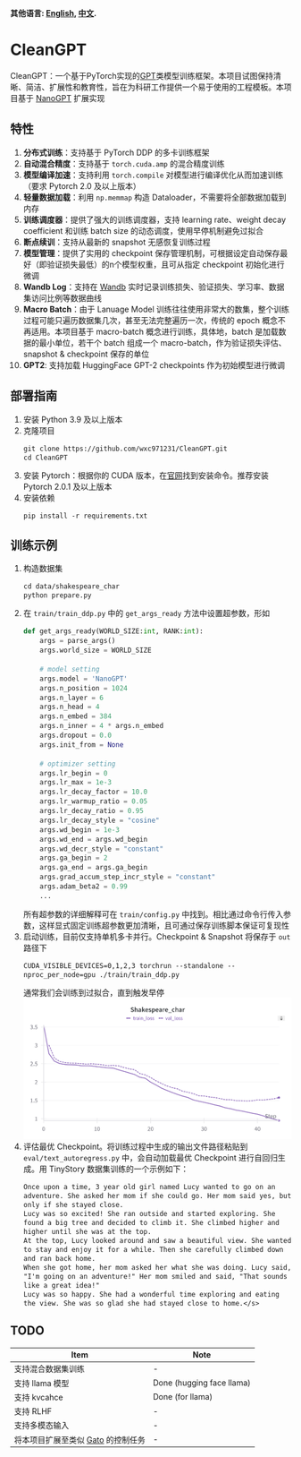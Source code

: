 **其他语言: [English](README.md), [中文](README_zh.md).**

# CleanGPT

CleanGPT：一个基于PyTorch实现的[GPT](https://github.com/openai/gpt-2)类模型训练框架。本项目试图保持清晰、简洁、扩展性和教育性，旨在为科研工作提供一个易于使用的工程模板。本项目基于 [NanoGPT](https://github.com/karpathy/nanoGPT) 扩展实现



## 特性
1. **分布式训练**：支持基于 PyTorch DDP 的多卡训练框架
2. **自动混合精度**：支持基于 `torch.cuda.amp` 的混合精度训练
3. **模型编译加速**：支持利用 `torch.compile` 对模型进行编译优化从而加速训练（要求 Pytorch 2.0 及以上版本）
4. **轻量数据加载**：利用 `np.memmap` 构造 Dataloader，不需要将全部数据加载到内存
5. **训练调度器**：提供了强大的训练调度器，支持 learning rate、weight decay coefficient 和训练 batch size 的动态调度，使用早停机制避免过拟合
6. **断点续训**：支持从最新的 snapshot 无感恢复训练过程
7. **模型管理**：提供了实用的 checkpoint 保存管理机制，可根据设定自动保存最好（即验证损失最低）的n个模型权重，且可从指定 checkpoint 初始化进行微调
8. **Wandb Log**：支持在 [Wandb](https://wandb.ai/site) 实时记录训练损失、验证损失、学习率、数据集访问比例等数据曲线
9. **Macro Batch**：由于 Lanuage Model 训练往往使用非常大的数集，整个训练过程可能只遍历数据集几次，甚至无法完整遍历一次，传统的 epoch 概念不再适用。本项目基于 macro-batch 概念进行训练，具体地，batch 是加载数据的最小单位，若干个 batch 组成一个 macro-batch，作为验证损失评估、snapshot & checkpoint 保存的单位
10. **GPT2**: 支持加载 HuggingFace GPT-2 checkpoints 作为初始模型进行微调

## 部署指南
1. 安装 Python 3.9 及以上版本
2. 克隆项目
    ```shell
    git clone https://github.com/wxc971231/CleanGPT.git
    cd CleanGPT
    ```
3. 安装 Pytorch：根据你的 CUDA 版本，在[官网](https://pytorch.org/get-started/previous-versions/)找到安装命令。推荐安装 Pytorch 2.0.1 及以上版本
4. 安装依赖
    ```shell
    pip install -r requirements.txt
    ```

## 训练示例
1. 构造数据集
    ```shell
    cd data/shakespeare_char
    python prepare.py
    ```
2. 在 `train/train_ddp.py` 中的 `get_args_ready` 方法中设置超参数，形如
    ```python
    def get_args_ready(WORLD_SIZE:int, RANK:int):
        args = parse_args()
        args.world_size = WORLD_SIZE

        # model setting
        args.model = 'NanoGPT'
        args.n_position = 1024
        args.n_layer = 6
        args.n_head = 4
        args.n_embed = 384
        args.n_inner = 4 * args.n_embed
        args.dropout = 0.0                          
        args.init_from = None                       

        # optimizer setting
        args.lr_begin = 0                                       
        args.lr_max = 1e-3                          
        args.lr_decay_factor = 10.0                 
        args.lr_warmup_ratio = 0.05
        args.lr_decay_ratio = 0.95
        args.lr_decay_style = "cosine"
        args.wd_begin = 1e-3                        
        args.wd_end = args.wd_begin                 
        args.wd_decr_style = "constant"            
        args.ga_begin = 2                           
        args.ga_end = args.ga_begin                 
        args.grad_accum_step_incr_style = "constant"
        args.adam_beta2 = 0.99                      
        ...
    ```
    所有超参数的详细解释可在 `train/config.py` 中找到。相比通过命令行传入参数，这样显式固定训练超参数更加清晰，且可通过保存训练脚本保证可复现性
3. 启动训练，目前仅支持单机多卡并行。Checkpoint & Snapshot 将保存于 `out` 路径下
    ```shell
    CUDA_VISIBLE_DEVICES=0,1,2,3 torchrun --standalone --nproc_per_node=gpu ./train/train_ddp.py 
    ```
    通常我们会训练到过拟合，直到触发早停
    ![](img/train_log.png)
4. 评估最优 Checkpoint。将训练过程中生成的输出文件路径粘贴到 `eval/text_autoregress.py` 中，会自动加载最优 Checkpoint 进行自回归生成。用 TinyStory 数据集训练的一个示例如下：
    ```text
    Once upon a time, 3 year old girl named Lucy wanted to go on an adventure. She asked her mom if she could go. Her mom said yes, but only if she stayed close.
    Lucy was so excited! She ran outside and started exploring. She found a big tree and decided to climb it. She climbed higher and higher until she was at the top.
    At the top, Lucy looked around and saw a beautiful view. She wanted to stay and enjoy it for a while. Then she carefully climbed down and ran back home.
    When she got home, her mom asked her what she was doing. Lucy said, "I'm going on an adventure!" Her mom smiled and said, "That sounds like a great idea!"
    Lucy was so happy. She had a wonderful time exploring and eating the view. She was so glad she had stayed close to home.</s>
    ```


## TODO

| Item  | Note  |
|-------|-----|
| 支持混合数据集训练 | -  |
| 支持 llama 模型 | Done (hugging face llama)  | 
| 支持 kvcahce | Done (for llama) |
| 支持 RLHF | - |
| 支持多模态输入|-|
| 将本项目扩展至类似 [Gato](https://arxiv.org/pdf/2205.06175) 的控制任务|-|